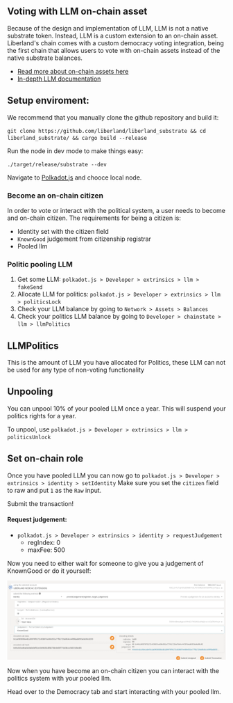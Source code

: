 ## Voting with LLM on-chain asset

Because of the design and implementation of LLM, LLM is not a native substrate
token. Instead, LLM is a custom extension to an on-chain asset. Liberland's
chain comes with a custom democracy voting integration, being the first chain
that allows users to vote with on-chain assets instead of the native substrate
balances.

* [Read more about on-chain assets here](https://marketplace.substrate.io/pallets/pallet-assets/)
* [In-depth LLM documentation](https://github.com/liberland/liberland_substrate/blob/develop/frame/llm/README.md)

## Setup enviroment:
We recommend that you manually clone the github repository and build it:

```
git clone https://github.com/liberland/liberland_substrate && cd liberland_substrate/ && cargo build --release
```

Run the node in dev mode to make things easy:
```
./target/release/substrate --dev
```

Navigate to [Polkadot.js](https://polkadot.js.org/apps/) and chooce local node.

### Become an on-chain citizen

In order to vote or interact with the political system, a user needs to become and on-chain citizen.
The requirements for being a citizen is:
* Identity set with the citizen field
* `KnownGood` judgement from citizenship registrar
* Pooled llm

### Politic pooling LLM

1. Get some LLM: `polkadot.js > Developer > extrinsics > llm > fakeSend`
2. Allocate LLM for politics: `polkadot.js > Developer > extrinsics > llm > politicsLock`
3. Check your LLM balance by going to `Network > Assets > Balances`
3. Check your politics LLM balance by going to `Developer > chainstate > llm > llmPolitics`

## LLMPolitics

This is the amount of LLM you have allocated for Politics, these LLM can not be used for any type of non-voting functionality

## Unpooling

You can unpool 10% of your pooled LLM once a year. This will suspend your politics rights for a year.

To unpool, use `polkadot.js > Developer > extrinsics > llm > politicsUnlock`

## Set on-chain role

Once you have pooled LLM you can now go to `polkadot.js > Developer > extrinsics > identity > setIdentity`
Make sure you set the `citizen` field to raw and put `1` as the `Raw` input.

Submit the transaction!

#### Request judgement:

* `polkadot.js > Developer > extrinsics > identity > requestJudgement `
  * regIndex: 0
  * maxFee: 500

Now you need to either wait for someone to give you a judgement of KnownGood or do it yourself:

![Judgement](../media/judgement.png)

Now when you have become an on-chain citizen you can interact with the politics system with your pooled llm.

Head over to the Democracy tab and start interacting with your pooled llm.